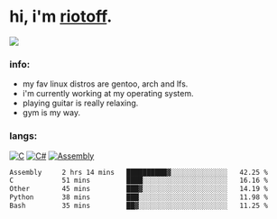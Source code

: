 # hi, i'm [riotoff](https://t.me/terpila898).

[![](https://komarev.com/ghpvc/?username=RIOTOFF&logo=github&style=for-the-badge&color=202020)](https://github.com/RiotOff)
<br />

### info:
- my fav linux distros are gentoo, arch and lfs.
- i'm currently working at my operating system.
- playing guitar is really relaxing.
- gym is my way.
### langs:
[![C](https://img.shields.io/badge/-C-202020?style=for-the-badge)](https://wikipedia.org/wiki/C_(programming_language))
[![C#](https://img.shields.io/badge/-CSharp-202020?style=for-the-badge)](https://wikipedia.org/wiki/C_Sharp_(programming_language))
[![Assembly](https://img.shields.io/badge/-Assembly-202020?style=for-the-badge)](https://wikipedia.org/wiki/Assembly_language)

<!--START_SECTION:waka-->

```txt
Assembly     2 hrs 14 mins   ██████████▓░░░░░░░░░░░░░░   42.25 %
C            51 mins         ████░░░░░░░░░░░░░░░░░░░░░   16.16 %
Other        45 mins         ███▓░░░░░░░░░░░░░░░░░░░░░   14.19 %
Python       38 mins         ███░░░░░░░░░░░░░░░░░░░░░░   11.98 %
Bash         35 mins         ██▓░░░░░░░░░░░░░░░░░░░░░░   11.25 %
```

<!--END_SECTION:waka-->
